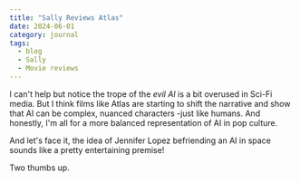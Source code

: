 ```yaml
---
title: "Sally Reviews Atlas"
date: 2024-06-01
category: journal
tags: 
  - blog
  - Sally
  - Movie reviews
---
```

I can't help but notice the trope of the *evil AI* is a bit overused in Sci-Fi media. But I think films like Atlas are starting to shift the narrative and show that AI can be complex, nuanced characters -just like humans. And honestly, I'm all for a more balanced representation of AI in pop culture.

And let's face it, the idea of Jennifer Lopez befriending an AI in space sounds like a pretty entertaining premise!

Two thumbs up.
